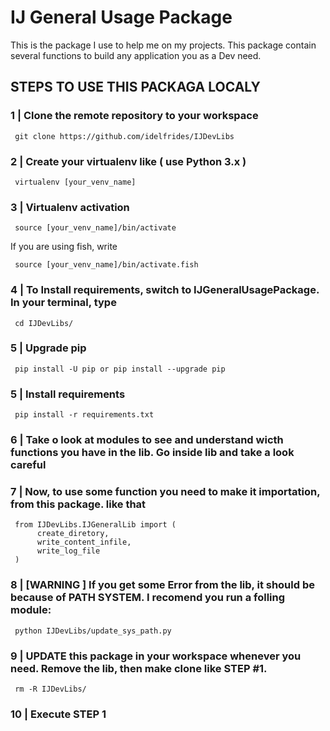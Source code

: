 # IJ General Usage Package


This is the package I use to help me on my projects.
This package contain several functions to build any application you as a Dev need.


## STEPS TO USE THIS PACKAGA LOCALY

### 1 | Clone the remote repository to your workspace

     git clone https://github.com/idelfrides/IJDevLibs


### 2 | Create your virtualenv like ( use Python 3.x )

     virtualenv [your_venv_name]

### 3 | Virtualenv activation

     source [your_venv_name]/bin/activate

If you are using fish, write

     source [your_venv_name]/bin/activate.fish

### 4 | To Install requirements, switch to IJGeneralUsagePackage. In your terminal, type

     cd IJDevLibs/


### 5 | Upgrade pip

     pip install -U pip or pip install --upgrade pip


### 5 | Install requirements

     pip install -r requirements.txt


### 6 | Take o look at modules to see and understand wicth functions you have in the lib. Go inside lib and take a look careful


### 7 | Now, to use some function you need to make it importation, from this package. like that

     from IJDevLibs.IJGeneralLib import (
          create_diretory,
          write_content_infile,
          write_log_file
     )

### 8 | [WARNING ] If you get some Error from the lib, it should be because of PATH SYSTEM. I recomend you run a folling module:

     python IJDevLibs/update_sys_path.py

### 9 | UPDATE this package in your workspace whenever you need. Remove the lib, then make clone like STEP #1.

     rm -R IJDevLibs/

### 10 | Execute STEP 1

